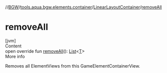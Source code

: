 //[BGW](../../../index.md)/[tools.aqua.bgw.elements.container](../index.md)/[LinearLayoutContainer](index.md)/[removeAll](remove-all.md)



# removeAll  
[jvm]  
Content  
open override fun [removeAll](remove-all.md)(): [List](https://kotlinlang.org/api/latest/jvm/stdlib/kotlin.collections/-list/index.html)<[T](index.md)>  
More info  


Removes all ElementViews from this GameElementContainerView.

  



